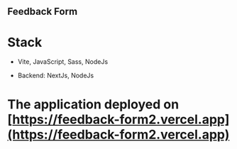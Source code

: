 
## Feedback Form
# Stack
- Vite, JavaScript, Sass, NodeJs

- Backend: NextJs, NodeJs


# The application deployed on [https://feedback-form2.vercel.app](https://feedback-form2.vercel.app)